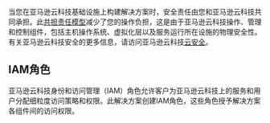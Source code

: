 当您在亚马逊云科技基础设施上构建解决方案时，安全责任由您和亚马逊云科技共同承担。此[共担责任模型](https://aws.amazon.com/compliance/shared-responsibility-model/)减少了您的操作负担，这是由于亚马逊云科技操作、管理和控制组件，包括主机操作系统、虚拟化层以及服务运行所在设施的物理安全性。有关亚马逊云科技安全的更多信息，请访问亚马逊云科技[云安全](http://aws.amazon.com/security/)。

## IAM角色

亚马逊云科技身份和访问管理（IAM）角色允许客户为亚马逊云科技上的服务和用户分配细粒度访问策略和权限。此解决方案创建IAM角色，这些角色授予解决方案各组件间的访问权限。
